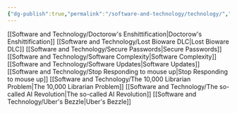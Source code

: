 ```yaml
---
{"dg-publish":true,"permalink":"/software-and-technology/technology/","tags":["software","Technology"],"noteIcon":""}
---
```



[[Software and Technology/Doctorow's Enshittification\|Doctorow's Enshittification]]
[[Software and Technology/Lost Bioware DLC\|Lost Bioware DLC]]
[[Software and Technology/Secure Passwords\|Secure Passwords]]
[[Software and Technology/Software Complexity\|Software Complexity]]
[[Software and Technology/Software Updates\|Software Updates]]
[[Software and Technology/Stop Responding to mouse up\|Stop Responding to mouse up]]
[[Software and Technology/The 10,000 Librarian Problem\|The 10,000 Librarian Problem]]
[[Software and Technology/The so-called AI Revolution\|The so-called AI Revolution]]
[[Software and Technology/Uber's Bezzle\|Uber's Bezzle]]